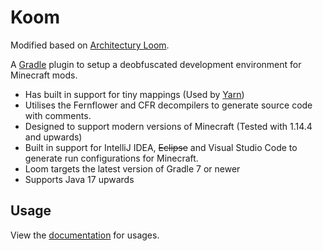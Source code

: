 # Koom

Modified based on [Architectury Loom](https://github.com/architectury/architectury-loom).

A [Gradle](https://gradle.org/) plugin to setup a deobfuscated development environment for Minecraft mods.

* Has built in support for tiny mappings (Used by [Yarn](https://github.com/FabricMC/yarn))
* Utilises the Fernflower and CFR decompilers to generate source code with comments.
* Designed to support modern versions of Minecraft (Tested with 1.14.4 and upwards)
* Built in support for IntelliJ IDEA, ~~Eclipse~~ and Visual Studio Code to generate run configurations for Minecraft.
* Loom targets the latest version of Gradle 7 or newer 
* Supports Java 17 upwards

## Usage

View the [documentation](https://docs.architectury.dev/loom/introduction) for usages.
